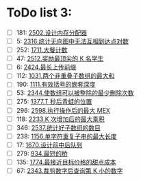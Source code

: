 # ToDo list 3: 


- [ ] 181: 	 [2502.设计内存分配器](https://leetcode.cn/problems/design-memory-allocator) 
- [ ] 5: 	 [2316.统计无向图中无法互相到达点对数](https://leetcode.cn/problems/count-unreachable-pairs-of-nodes-in-an-undirected-graph) 
- [ ] 252: 	 [1711.大餐计数](https://leetcode.cn/problems/count-good-meals) 
- [ ] 47: 	 [2512.奖励最顶尖的 K 名学生](https://leetcode.cn/problems/reward-top-k-students) 
- [ ] 6: 	 [2424.最长上传前缀](https://leetcode.cn/problems/longest-uploaded-prefix) 
- [ ] 112: 	 [1031.两个非重叠子数组的最大和](https://leetcode.cn/problems/maximum-sum-of-two-non-overlapping-subarrays) 
- [ ] 190: 	 [1111.有效括号的嵌套深度](https://leetcode.cn/problems/maximum-nesting-depth-of-two-valid-parentheses-strings) 
- [ ] 53: 	 [2344.使数组可以被整除的最少删除次数](https://leetcode.cn/problems/minimum-deletions-to-make-array-divisible) 
- [ ] 275: 	 [1377.T 秒后青蛙的位置](https://leetcode.cn/problems/frog-position-after-t-seconds) 
- [ ] 296: 	 [2598.执行操作后的最大 MEX](https://leetcode.cn/problems/smallest-missing-non-negative-integer-after-operations) 
- [ ] 118: 	 [2233.K 次增加后的最大乘积](https://leetcode.cn/problems/maximum-product-after-k-increments) 
- [ ] 346: 	 [2537.统计好子数组的数目](https://leetcode.cn/problems/count-the-number-of-good-subarrays) 
- [ ] 238: 	 [1156.单字符重复子串的最大长度](https://leetcode.cn/problems/swap-for-longest-repeated-character-substring) 
- [ ] 17: 	 [1670.设计前中后队列](https://leetcode.cn/problems/design-front-middle-back-queue) 
- [ ] 279: 	 [934.最短的桥](https://leetcode.cn/problems/shortest-bridge) 
- [ ] 135: 	 [1774.最接近目标价格的甜点成本](https://leetcode.cn/problems/closest-dessert-cost) 
- [ ] 67: 	 [2343.裁剪数字后查询第 K 小的数字](https://leetcode.cn/problems/query-kth-smallest-trimmed-number) 
